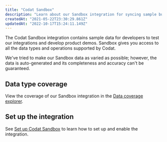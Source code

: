 ```yaml
---
title: "Codat Sandbox"
description: "Learn about our Sandbox integration for syncing sample business data with Codat."
createdAt: "2021-05-22T23:30:29.861Z"
updatedAt: "2022-10-17T15:24:11.149Z"
---
```


The Codat Sandbox integration contains sample data for developers to test our integrations and develop product demos. Sandbox gives you access to all the data types and operations supported by Codat.

We've tried to make our Sandbox data as varied as possible; however, the data is auto-generated and its completeness and accuracy can't be guaranteed.

## Data type coverage

View the coverage of our Sandbox integration in the <a className="external" href="https://knowledge.codat.io/supported-features/accounting?view=tab-by-integration&integrationKey=mqjo" target="_blank">Data coverage explorer</a>.

## Set up the integration

See [Set up Codat Sandbox](/accounting-sandbox-setup) to learn how to set up and enable the integration.
